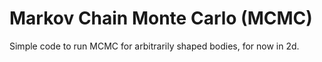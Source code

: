 # Markov Chain Monte Carlo (MCMC)
Simple code to run MCMC for arbitrarily shaped bodies, for now in 2d.
